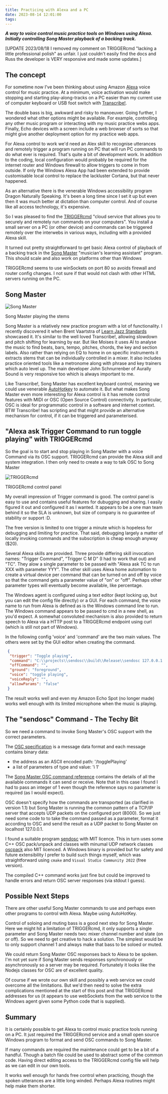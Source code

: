 ```yaml
---
title: Practicing with Alexa and a PC
date: 2023-08-14 12:01:00
tags:
---
```


***A way to voice control music practice tools on Windows using Alexa. Initially controlling Song Master playback of a backing track.***

[UPDATE 2023/08/18 I removed my comment on TRIGGERcmd "lacking a little professional polish" as unfair. I just couldn't easily find the docs and Russ the developer is VERY responsive and made some updates.]

## The concept

For sometime now I've been thinking about using Amazon [Alexa](https://developer.amazon.com/en-GB/alexa/) voice control for music practice. At a minimum, voice activation would make stopping and starting play-along-tracks on a PC easier than my current use of computer keyboard or USB foot switch with [Transcribe!](https://www.seventhstring.com/xscribe/overview.html). 

The double bass is big, awkward and risky to manoeuver. Going further, I wondered what other options might be available. For example, controlling any other music program or interacting with my music practice webs apps. Finally, Echo devices with a screen include a web browser of sorts so that might give another deployment option for my practice web apps.

For Alexa control to work we'd need an Alex skill to recognise utterances and remotely trigger a program running on PC that will run PC commands to do what ever is required. That's quite a bit of development work. In addition to the coding, local configuration would probably be required for the internet router and Windows firewall to allow triggers to come in from outside. If only the Windows Alexa App had been extended to provide customisable local control to replace the lackluster Cortana, but that never happened.

As an alternative there is the venerable Windows accessibility program Dragon Naturally Speaking. It's been a long time since I set it up but even then it was much better at dictation than computer control. And of course like all access technology, it's expensive.

So I was pleased to find the [TRIGGERcmd](https://www.triggercmd.com/en/) "cloud service that allows you to securely and remotely run commands on your computers". You install a small server on a PC (or other device) and commands can be triggered remotely over the interwebs in various ways, including with a provided Alexa skill.

It turned out pretty straightforward to get basic Alexa control of playback of a backing track in the [Song Master](https://aurallysound.com/) "musician's learning assistant" program. This should scale and also work on platforms other than Windows

TRIGGERcmd seems to use winSockets on port 80 so avoids firewall and router config changes. I not sure if that would not clash with other HTML servers running on the PC.

## Song Master

![Song Master](/images/SongMaster.png)
<figcaption>Song Master playing the stems</figcaption>

Song Master is a relatively new practice program with a lot of functionality. I recently discovered it when Brent Vaartstra of [Learn Jazz Standards](https://www.learnjazzstandards.com/) showcased it. It's similar to the well loved Transcribe!, allowing slowdown and pitch shifting for learning by ear. But like Moises it uses AI to analyse the music to find beats, bars, tempo, pitches, chords, the key and section labels. Also rather than relying on EQ to home in on specific instruments it extracts stems that can be individually controlled in a mixer. It also includes practice oriented tools like a metronome along with phrase and key trainers which auto level up. The main developer John Schnurrenber of Aurally Sound is very responsive too which is always important to me.

Like Transcribe!, Song Master has excellent keyboard control, meaning we could use venerable [AutoHotkey](https://www.autohotkey.com/) to automate it. But what makes Song Master even more interesting for Alexa control is it has remote control features with MIDI or OSC (Open Source Control) connectivity. In particular, OSC is ideal for programmatic control in a software and internet context. BTW Transcribe! has scripting and that might provide an alternative mechanism for control, if it can be triggered and parameterised.

## "Alexa ask Trigger Command to run toggle playing" with TRIGGERcmd

So the goal is to start and stop playing in Song Master with a voice Command via its OSC support. TRIGGERcmd can provide the Alexa skill and system integration. I then only need to create a way to talk OSC to Song Master

![TRIGGERcmd](/images/TRIGGERcmd.png)
<figcaption>TRIGGERcmd control panel</figcaption>

My overall impression of Trigger command is good. The control panel is easy to use and contains useful features for dubugging and sharing. I easily figured it out and configured it as I wanted. It appears to be a one man team behind it so the SLA is unknown, but size of company is no guarantee of stability or support :D.

The free version is limited to one trigger a minute which is hopeless for debugging and limiting for practice. That said, debugging largely a matter of locally invoking commands and the subscription is cheap enough anyway ($20).

Several Alexa skills are provided. Three provide differing skill invocation names: "Trigger Command", "Trigger C M D" (I had to work that out) and "TC". They alow a single parameter to be passed with "Alexa ask TC to run XXX with parameter YYY". The other skill uses Alexa home automation to create a virtual device per command that can be turned on and off by voice so that the command gets a parameter value of "on" or "off". Perhaps other parameter types will eventually become available, like percentage.

The Windows agent is configured using a text editor (kept locking up, but you can edit the config file directly) or a GUI. For each command, the voice name to run from Alexa is defined as is the Windows command line to run. The Windows command appears to be passed to cmd in a new shell, as you'd expect. A somewhat convoluted mechanism is also provided to return speech to Alexa via a HTTP post to a TRIGGERcmd endpoint using curl (which is still not part of Windows).

In the following config 'voice' and 'command' are the two main values. The others were set by the GUI editor when creating the command.

```json
 {
  "trigger": "Toggle playing",
  "command": "C:\\projects\\sendosc\\build\\Release\\sendosc 127.0.0.1 8000 /togglePlaying i 1",
  "offCommand": "",
  "ground": "foreground",
  "voice": "toggle playing",
  "voiceReply": "",
  "allowParams": "false"
 }
 ```

The result works well and even my Amazon Echo Spot (no longer made) works well enough  with its limited microphone when the music is playing.

## The "sendosc" Command - The Techy Bit

So we need a command to invoke Song Master's OSC support with the correct parameters.

The [OSC specification](https://opensoundcontrol.stanford.edu/) is a message data format and each message contains binary data:

- the address as an ASCII encoded path: '/togglePlaying'
- a list of parameters of type and value: 'i 1'

The [Song Master OSC command reference](https://aurallysound.com/blogs/quick-start/osc-commands) contains the details of all the available commands it can send or receive. Note that in this case I found I had to pass an integer of 1 even though the reference says no parameter is required (as I would expect).

OSC doesn't specify how the commands are transported (as clarified in version 1.1) but Song Master is running the common pattern of a TCP/IP server that accepts UDP packets on the configured port (8000). So we just need some code to to take the command passed as a parameter, format it according to OSC and send the result as a UDP packet to Song Master on localhost 127.0.0.1.

I found a suitable program [sendosc](https://github.com/yoggy/sendosc) with MIT licence. This in turn uses some C++ OSC pack/unpack and classes with minumal UDP network classes [oscpack](http://www.rossbencina.com/code/oscpack) also MIT licenced. A Windows binary is provided but for safety and future extensibility I prefer to build such things myself, which was straightforward using ```cmake``` and ```Visual Studio Community 2022``` (free version).

The compiled C++ command works just fine but could be improved to handle errors and return OSC server responses (via stdout I guess).

## Possible Next Steps

There are other useful Song Master commands to use and perhaps even other programs to control with Alexa. Maybe using AutoHotKey.

Control of soloing and muting bass is a good next step for Song Master. Here we might hit a limitation of TRIGGERcmd, it only supports a single parameter and Song Master needs two: mixer channel number and state (on or off). So we need to get creative to hack a solution. The simplest would be to only support channel 1 and always make that bass to be soloed or muted.

We could return Song Master OSC responses back to Alexa to be spoken. I'm not yet sure if Song Master sends responses synchronously or asynchronously so a server may be required. Fortunately it looks like the Nodejs classes for OSC are of excellent quality.

Of course if we wrote our own skill and possibly a web service we could overcome all the limitations. But we'd then need to solve the extra complications mentioned at the start of this post and that TRIGGERcmd addresses for us (it appears to use webSockets from the web service to the Windows agent given some Python code that is supplied).

## Summary

It is certainly possible to get Alexa to control music practice tools running on a PC. It just required the TRIGGERcmd service and a small open source Windows program to format and send OSC commands to Song Master.

If many commands are required the maintenance could get to be a bit of a handful. Though a batch file could be used to abstract some of the common code. Having direct editing access to the TRIGGERcmd config file will help as we can edit in our own tools.

It works well enough for hands free control when practicing, though the spoken utterances are a little long winded. Perhaps Alexa routines might help make them shorter.
